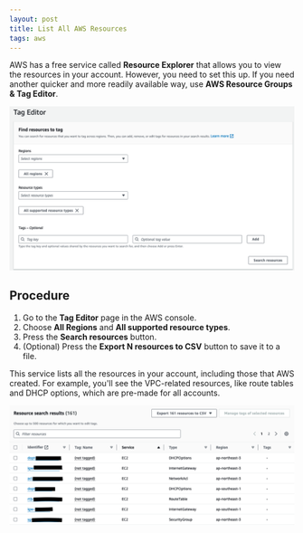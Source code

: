 ```yaml
---
layout: post
title: List All AWS Resources
tags: aws
---
```


AWS has a free service called **Resource Explorer** that allows you to view the resources in your
account. However, you need to set this up. If you need another quicker and more readily available
way, use **AWS Resource Groups & Tag Editor**.

![AWS Resource Groups and Tag Editor](/assets/img/aws-resource-and-tag-editor.png)

## Procedure

1. Go to the **Tag Editor** page in the AWS console.
2. Choose **All Regions** and **All supported resource types**.
3. Press the **Search resources** button.
4. (Optional) Press the **Export N resources to CSV** button to save it to a file.

This service lists all the resources in your account, including those that AWS created. For example,
you'll see the VPC-related resources, like route tables and DHCP options, which are pre-made for
all accounts.

![AWS Resource Groups and Tag Editor results](/assets/img/aws-resource-and-tag-editor-results.png)
